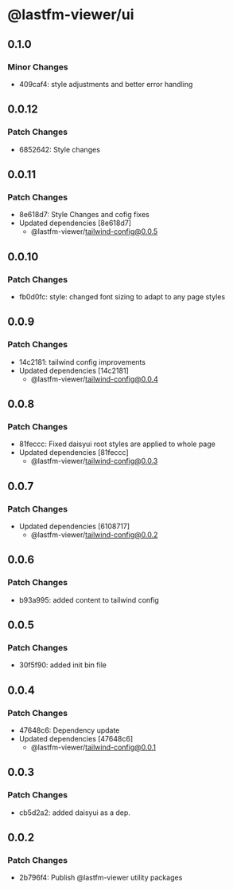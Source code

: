 # @lastfm-viewer/ui

## 0.1.0

### Minor Changes

- 409caf4: style adjustments and better error handling

## 0.0.12

### Patch Changes

- 6852642: Style changes

## 0.0.11

### Patch Changes

- 8e618d7: Style Changes and cofig fixes
- Updated dependencies [8e618d7]
  - @lastfm-viewer/tailwind-config@0.0.5

## 0.0.10

### Patch Changes

- fb0d0fc: style: changed font sizing to adapt to any page styles

## 0.0.9

### Patch Changes

- 14c2181: tailwind config improvements
- Updated dependencies [14c2181]
  - @lastfm-viewer/tailwind-config@0.0.4

## 0.0.8

### Patch Changes

- 81feccc: Fixed daisyui root styles are applied to whole page
- Updated dependencies [81feccc]
  - @lastfm-viewer/tailwind-config@0.0.3

## 0.0.7

### Patch Changes

- Updated dependencies [6108717]
  - @lastfm-viewer/tailwind-config@0.0.2

## 0.0.6

### Patch Changes

- b93a995: added content to tailwind config

## 0.0.5

### Patch Changes

- 30f5f90: added init bin file

## 0.0.4

### Patch Changes

- 47648c6: Dependency update
- Updated dependencies [47648c6]
  - @lastfm-viewer/tailwind-config@0.0.1

## 0.0.3

### Patch Changes

- cb5d2a2: added daisyui as a dep.

## 0.0.2

### Patch Changes

- 2b796f4: Publish @lastfm-viewer utility packages
